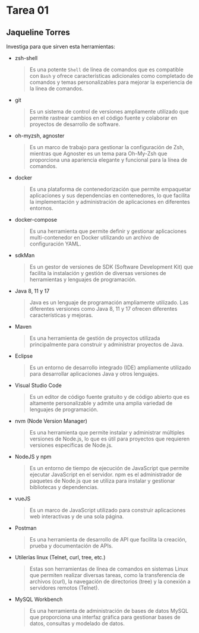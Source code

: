 # Tarea 01
## Jaqueline Torres

Investiga para que sirven esta herramientas:

- zsh-shell

    >Es una potente `Shell` de línea de comandos que es compatible con `Bash` y ofrece características adicionales como completado de comandos y temas personalizables para mejorar la experiencia de la línea de comandos.

- git

    >Es un sistema de control de versiones ampliamente utilizado que permite rastrear cambios en el código fuente y colaborar en proyectos de desarrollo de software.

- oh-myzsh, agnoster
    >Es un marco de trabajo para gestionar la configuración de Zsh, mientras que Agnoster es un tema para Oh-My-Zsh que proporciona una apariencia elegante y funcional para la línea de comandos.
- docker

    >Es una plataforma de contenedorización que permite empaquetar aplicaciones y sus dependencias en contenedores, lo que facilita la implementación y administración de aplicaciones en diferentes entornos.

- docker-compose
    >Es una herramienta que permite definir y gestionar aplicaciones multi-contenedor en Docker utilizando un archivo de configuración YAML.

- sdkMan

    >Es un gestor de versiones de SDK (Software Development Kit) que facilita la instalación y gestión de diversas versiones de herramientas y lenguajes de programación.

- Java 8, 11 y 17

    >Java es un lenguaje de programación ampliamente utilizado. Las diferentes versiones como Java 8, 11 y 17 ofrecen diferentes características y mejoras.

- Maven

    >Es una herramienta de gestión de proyectos utilizada principalmente para construir y administrar proyectos de Java.

- Eclipse

    >Es un entorno de desarrollo integrado (IDE) ampliamente utilizado para desarrollar aplicaciones Java y otros lenguajes.

- Visual Studio Code

    >Es un editor de código fuente gratuito y de código abierto que es altamente personalizable y admite una amplia variedad de lenguajes de programación.

- nvm (Node Version Manager)

    >Es una herramienta que permite instalar y administrar múltiples versiones de Node.js, lo que es útil para proyectos que requieren versiones específicas de Node.js.

- NodeJS y npm

    >Es un entorno de tiempo de ejecución de JavaScript que permite ejecutar JavaScript en el servidor. npm es el administrador de paquetes de Node.js que se utiliza para instalar y gestionar bibliotecas y dependencias.
    
- vueJS

    >Es un marco de JavaScript utilizado para construir aplicaciones web interactivas y de una sola página.

- Postman

    >Es una herramienta de desarrollo de API que facilita la creación, prueba y documentación de APIs.

- Utilerías linux (Telnet, curl, tree, etc.)

    >Estas son herramientas de línea de comandos en sistemas Linux que permiten realizar diversas tareas, como la transferencia de archivos (curl), la navegación de directorios (tree) y la conexión a servidores remotos (Telnet).

- MySQL Workbench

    >Es una herramienta de administración de bases de datos MySQL que proporciona una interfaz gráfica para gestionar bases de datos, consultas y modelado de datos.
